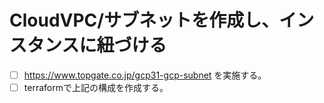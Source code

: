 # CloudVPC/サブネットを作成し、インスタンスに紐づける
- [ ] https://www.topgate.co.jp/gcp31-gcp-subnet を実施する。
- [ ] terraformで上記の構成を作成する。